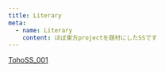 ```yaml
---
title: Literary
meta:
  - name: Literary
    content: ほぼ東方projectを題材にしたSSです
---
```

 [TohoSS_001](/Literary/TohoSS_001/TohoSS_001.html "TohoSS_001")